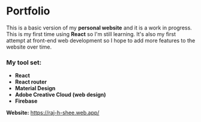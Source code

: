 # Portfolio 
This is a basic version of my **personal website** and it is a work in progress.
This is my first time using **React** so I'm still learning. It's also my first attempt at front-end web development so I hope to add more features to the website over time.

### My tool set:
* **React**
* **React router**
* **Material Design** 
* **Adobe Creative Cloud (web design)**
* **Firebase** 

**Website:** https://raj-h-shee.web.app/
